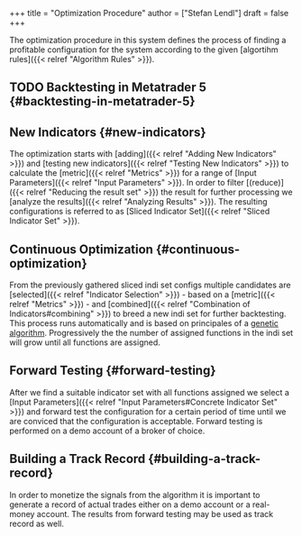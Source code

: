 +++
title = "Optimization Procedure"
author = ["Stefan Lendl"]
draft = false
+++

The optimization procedure in this system defines the process of finding a
profitable configuration for the system according to the given [algortihm rules]({{< relref "Algorithm Rules" >}}).


## <span class="org-todo todo TODO">TODO</span> Backtesting in Metatrader 5 {#backtesting-in-metatrader-5}


## New Indicators {#new-indicators}

The optimization starts with [adding]({{< relref "Adding New Indicators" >}}) and [testing new indicators]({{< relref "Testing New Indicators" >}}) to calculate the
[metric]({{< relref "Metrics" >}}) for a range of [Input Parameters]({{< relref "Input Parameters" >}}). In order to filter [(reduce)]({{< relref "Reducing the result set" >}}) the result
for further processing we [analyze the results]({{< relref "Analyzing Results" >}}). The resulting configurations is
referred to as [Sliced Indicator Set]({{< relref "Sliced Indicator Set" >}}).


## Continuous Optimization {#continuous-optimization}

From the previously gathered sliced indi set configs multiple candidates are
  [selected]({{< relref "Indicator Selection" >}}) - based on a
  [metric]({{< relref "Metrics" >}}) - and [combined]({{< relref "Combination of Indicators#combining" >}}) to breed a new indi set for further
  backtesting. This process runs automatically and is based on principales of a
  [genetic algorithm](https://en.wikipedia.org/wiki/Genetic%5Falgorithm).
  Progressively the the number of assigned functions in the indi set will grow
  until all functions are assigned.


## Forward Testing {#forward-testing}

After we find a suitable indicator set with all functions assigned we select a
[Input Parameters]({{< relref "Input Parameters#Concrete Indicator Set" >}}) and forward test the configuration for a certain period
of time until we are conviced that the configuration is acceptable. Forward
testing is performed on a demo account of a broker of choice.


## Building a Track Record {#building-a-track-record}

In order to monetize the signals from the algorithm it is important to generate
a record of actual trades either on a demo account or a real-money account. The
results from forward testing may be used as track record as well.

